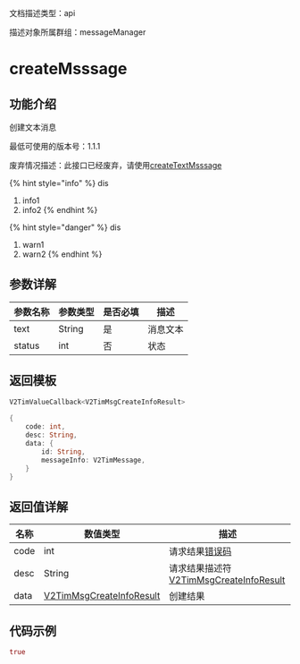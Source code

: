 文档描述类型：api

描述对象所属群组：messageManager


# createMsssage

## 功能介绍

创建文本消息

最低可使用的版本号：1.1.1

废弃情况描述：此接口已经废弃，请使用[createTextMsssage](createTextMsssage.md)


{% hint style="info" %}
dis
1. info1
2. info2
{% endhint %}


{% hint style="danger" %}
dis
1. warn1
2. warn2
{% endhint %}

## 参数详解

| 参数名称 | 参数类型 | 是否必填 | 描述 |
| -------- | -------- | -------- | ---- |
| text | String | 是 | 消息文本 |
| status | int | 否 | 状态 |

## 返回模板

```dart
V2TimValueCallback<V2TimMsgCreateInfoResult>
        
{
    code: int,
    desc: String,
    data: {
        id: String,
        messageInfo: V2TimMessage,
    }
}
```


## 返回值详解

| 名称 | 数值类型 | 描述 |
| ---- | -------- | ---- |
| code | int | 请求结果[错误码](https://xxxx) |
| desc | String | 请求结果描述符[V2TimMsgCreateInfoResult](../../class/message/V2TimMsgCreateInfoResult.md) |
| data | [V2TimMsgCreateInfoResult](../../class/message/V2TimMsgCreateInfoResult.md) | 创建结果 |


## 代码示例

```dart
true
```
